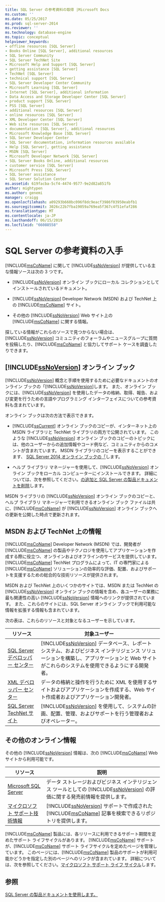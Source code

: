 ```yaml
---
title: SQL Server の参考資料の取得 |Microsoft Docs
ms.custom: ''
ms.date: 05/25/2017
ms.prod: sql-server-2014
ms.reviewer: ''
ms.technology: database-engine
ms.topic: conceptual
helpviewer_keywords:
- offline resources [SQL Server]
- Books Online [SQL Server], additional resources
- SQL Server Community
- SQL Server TechNet Site
- Microsoft Help and Support [SQL Server]
- getting assistance [SQL Server]
- TechNet [SQL Server]
- technical support [SQL Server]
- SQL Server Developer Center Community
- Microsoft Learning [SQL Server]
- Internet [SQL Server], additional information
- Data Access and Storage Developer Center [SQL Server]
- product support [SQL Server]
- PSS [SQL Server]
- additional resources [SQL Server]
- online resources [SQL Server]
- XML Developer Center [SQL Server]
- Web site resources [SQL Server]
- documentation [SQL Server], additional resources
- Microsoft Knowledge Base [SQL Server]
- SQL Server Developer Center
- SQL Server documentation, information resources available
- Help [SQL Server], getting assistance
- MSDN [SQL Server]
- Microsoft Developer Network [SQL Server]
- SQL Server Books Online, additional resources
- customer service [SQL Server]
- Microsoft Press [SQL Server]
- SQL Server assistance
- SQL Server Solution Center
ms.assetid: 619facba-5cf4-4474-9577-9e2d82a851fb
author: mightypen
ms.author: genemi
manager: craigg
ms.openlocfilehash: a09293b660bc096f8dc9eacf3986f03950eabfb1
ms.sourcegitcommit: 3026c22b7fba19059a769ea5f367c4f51efaf286
ms.translationtype: MT
ms.contentlocale: ja-JP
ms.lasthandoff: 06/15/2019
ms.locfileid: "66088558"
---
```

# <a name="getting-sql-server-assistance"></a>SQL Server の参考資料の入手
  [!INCLUDE[msCoName](../includes/msconame-md.md)] に関して [!INCLUDE[ssNoVersion](../includes/ssnoversion-md.md)] が提供している主な情報ソースは次の 3 つです。  
  
-   [!INCLUDE[ssNoVersion](../includes/ssnoversion-md.md)] オンライン ブックにローカル コレクションとしてインストールされているドキュメント。  
  
-   [!INCLUDE[ssNoVersion](../includes/ssnoversion-md.md)] Developer Network (MSDN) および TechNet 上の [!INCLUDE[msCoName](../includes/msconame-md.md)] サイト。  
  
-   その他の [!INCLUDE[ssNoVersion](../includes/ssnoversion-md.md)] Web サイト上の [!INCLUDE[msCoName](../includes/msconame-md.md)] に関する情報。  
  
 探している情報がこれらのソースで見つからない場合は、[!INCLUDE[ssNoVersion](../includes/ssnoversion-md.md)] コミュニティのフォーラムやニュースグループに質問を投稿したり、[!INCLUDE[msCoName](../includes/msconame-md.md)] と協力してサポート ケースを調査したりできます。  
  
## <a name="includessnoversionincludesssnoversion-mdmd-books-online"></a>[!INCLUDE[ssNoVersion](../includes/ssnoversion-md.md)] オンライン ブック  
 [!INCLUDE[ssNoVersion](../includes/ssnoversion-md.md)] 概念と手順を使用するために必要なドキュメントのオンライン ブックの「[!INCLUDE[ssNoVersion](../includes/ssnoversion-md.md)]します。 また、オンライン ブックには、[!INCLUDE[ssNoVersion](../includes/ssnoversion-md.md)] を使用したデータの格納、取得、報告、および変更を行うための言語やプログラミング インターフェイスについての参考資料も含まれています。  
  
 オンライン ブックは次の方法で表示できます。  
  
-   [!INCLUDE[ssCurrent](../includes/sscurrent-md.md)] オンライン ブックのコピーが、インターネット上の MSDN ライブラリと TechNet ライブラリの両方で公開されています。 このような [!INCLUDE[ssNoVersion](../includes/ssnoversion-md.md)] オンライン ブックのコピーのトピックには、他のユーザーからの追加情報やコード例など、コミュニティからのコメントが含まれています。 MSDN ライブラリのコピーを表示することができます、 [SQL Server 2014 オンライン ブックの「](../2014-toc/index.md)します。  
  
-   ヘルプ ライブラリ マネージャーを使用して、[!INCLUDE[ssNoVersion](../includes/ssnoversion-md.md)] オンライン ブックをローカル コンピューターにインストールできます。 詳細については、次を参照してください。[の追加と SQL Server の製品ドキュメントを削除](../2014-toc/books-online-for-sql-server-2014.md)します。  
  
 MSDN ライブラリの [!INCLUDE[ssNoVersion](../includes/ssnoversion-md.md)] オンライン ブックのコピーと、ヘルプ ライブラリ マネージャーで利用できるオンライン ブック ファイルは共に、[!INCLUDE[msCoName](../includes/msconame-md.md)] が [!INCLUDE[ssNoVersion](../includes/ssnoversion-md.md)] オンライン ブックへの更新を公開した時点で更新されます。  
  
## <a name="information-on-msdn-and-technet"></a>MSDN および TechNet 上の情報  
 [!INCLUDE[msCoName](../includes/msconame-md.md)] Developer Network (MSDN) では、開発者が [!INCLUDE[msCoName](../includes/msconame-md.md)] の製品やテクノロジを使用してアプリケーションを作成する際に役立つ、オンラインおよびオフラインのサービスを提供しています。 [!INCLUDE[msCoName](../includes/msconame-md.md)] TechNet プログラムによって、IT の専門家による [!INCLUDE[msCoName](../includes/msconame-md.md)] ソリューションの効率的な評価、配置、およびサポートを支援するための総合的な技術リソースが提供されます。  
  
 MSDN および TechNet 上のいくつかのサイトでは、MSDN または TechNet の [!INCLUDE[ssNoVersion](../includes/ssnoversion-md.md)] オンライン ブックの情報を含め、各ユーザーの業務に最も関連性の高い [!INCLUDE[ssNoVersion](../includes/ssnoversion-md.md)] 情報へのリンクが提供されています。 また、これらのサイトには、SQL Server オンライン ブックで利用可能な情報を拡張する情報も含まれています。  
  
 次の表は、これらのリソースと対象となるユーザーを示しています。  
  
|リソース|対象ユーザー|  
|--------------|--------------|  
|[SQL Server デベロッパー センター](https://msdn.microsoft.com/sqlserver/)|[!INCLUDE[ssNoVersion](../includes/ssnoversion-md.md)] データベース、レポート システム、およびビジネス インテリジェンス ソリューションを構築し、アプリケーションと Web サイトがこれらのシステムを使用できるようにする開発者。|  
|[XML デベロッパー センター](https://go.microsoft.com/fwlink/?LinkId=42458)|データの格納と操作を行うために XML を使用するサイトおよびアプリケーションを作成する、Web サイト作成者およびアプリケーション開発者。|  
|[SQL Server TechNet サイト](https://technet.microsoft.com/sqlserver/dn135309)|[!INCLUDE[ssNoVersion](../includes/ssnoversion-md.md)] を使用して、システムの計画、配置、管理、およびサポートを行う管理者およびオペレーター。|  
  
## <a name="additional-online-information"></a>その他のオンライン情報  
 その他の [!INCLUDE[ssNoVersion](../includes/ssnoversion-md.md)] 情報は、次の [!INCLUDE[msCoName](../includes/msconame-md.md)] Web サイトから利用可能です。  
  
|リソース|説明|  
|--------------|-----------------|  
|[Microsoft SQL Server](https://go.microsoft.com/fwlink/?linkid=8504)|データ ストレージおよびビジネス インテリジェンス ツールとしての [!INCLUDE[ssNoVersion](../includes/ssnoversion-md.md)] の評価に関する発売前情報を提供します。|  
|[マイクロソフト サポート技術情報](https://go.microsoft.com/fwlink/?LinkId=42461)|[!INCLUDE[ssNoVersion](../includes/ssnoversion-md.md)] サポートで作成された [!INCLUDE[msCoName](../includes/msconame-md.md)] 記事を検索できるリポジトリを提供します。|    
  
 [!INCLUDE[msCoName](../includes/msconame-md.md)] 製品には、各リリースに利用できるサポート期間を定めたサポート ライフサイクルがあります。 [!INCLUDE[msCoName](../includes/msconame-md.md)] サポートが、[!INCLUDE[msCoName](../includes/msconame-md.md)] サポート ライフサイクルを定めたページを管理しています。 このページには、[!INCLUDE[msCoName](../includes/msconame-md.md)] 製品のサポートが利用可能かどうかを指定した別のページへのリンクが含まれています。 詳細については、次を参照してください。[マイクロソフト サポート ライフ サイクル](https://go.microsoft.com/fwlink/?LinkId=98306)します。  
  
## <a name="see-also"></a>参照  
 [SQL Server の製品ドキュメントを使用します。](../2014-toc/books-online-for-sql-server-2014.md)  
  
  
